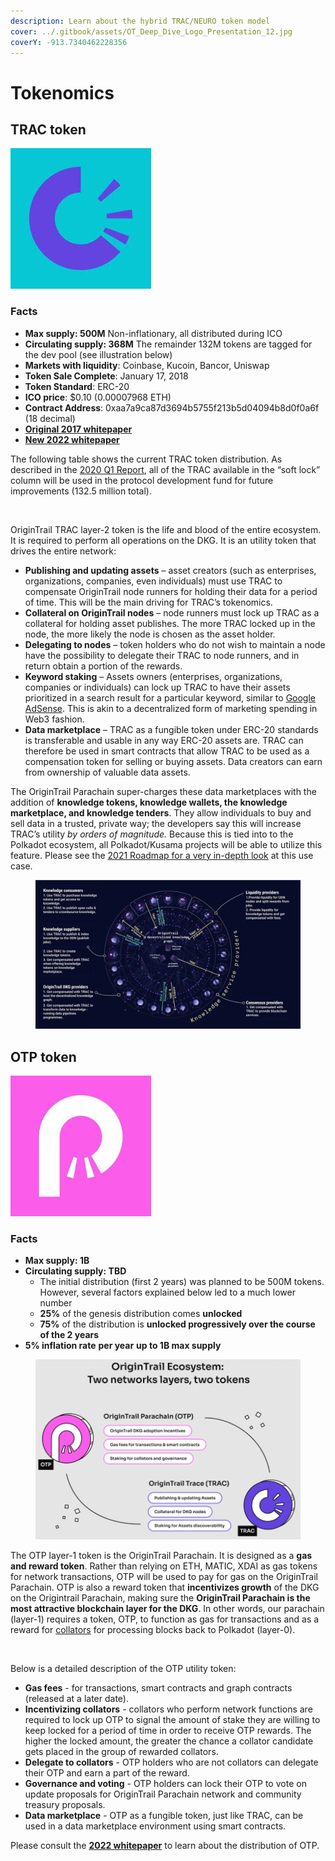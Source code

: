 ```yaml
---
description: Learn about the hybrid TRAC/NEURO token model
cover: ../.gitbook/assets/OT_Deep_Dive_Logo_Presentation_12.jpg
coverY: -913.7340462228356
---
```


# Tokenomics

## **TRAC token**

![](<../.gitbook/assets/image (10).png>)

### Facts

* **Max supply: 500M** Non-inflationary, all distributed during ICO
* **Circulating supply: 368M** The remainder 132M tokens are tagged for the dev pool (see illustration below)
* **Markets with liquidity**: Coinbase, Kucoin, Bancor, Uniswap
* **Token Sale Complete**: January 17, 2018
* **Token Standard**: ERC-20
* **ICO price**: $0.10 (0.00007968 ETH)
* **Contract Address**: 0xaa7a9ca87d3694b5755f213b5d04094b8d0f0a6f (18 decimal)
* [**Original 2017 whitepaper**](https://origintrail.io/storage/documents/OriginTrail-White-Paper.pdf)
* [**New 2022 whitepaper**](https://parachain.origintrail.io/whitepaper)

The following table shows the current TRAC token distribution. As described in the [2020 Q1 Report](https://medium.com/origintrail/origintrail-quarterly-report-q1-2020-f19b9fa95596), all of the TRAC available in the “soft lock” column will be used in the protocol development fund for future improvements (132.5 million total).

<figure><img src="https://origintrailexplained.info/wp-content/uploads/2020/08/Screen-Shot-2020-08-17-at-9.18.34-PM-copy-1024x573.jpg" alt=""><figcaption></figcaption></figure>

OriginTrail TRAC layer-2 token is the life and blood of the entire ecosystem. It is required to perform all operations on the DKG. It is an utility token that drives the entire network:

* **Publishing and updating assets** – asset creators (such as enterprises, organizations, companies, even individuals) must use TRAC to compensate OriginTrail node runners for holding their data for a period of time. This will be the main driving for TRAC’s tokenomics.
* **Collateral on OriginTrail nodes** – node runners must lock up TRAC as a collateral for holding asset publishes. The more TRAC locked up in the node, the more likely the node is chosen as the asset holder.
* **Delegating to nodes** – token holders who do not wish to maintain a node have the possibility to delegate their TRAC to node runners, and in return obtain a portion of the rewards.
* **Keyword staking** – Assets owners (enterprises, organizations, companies or individuals) can lock up TRAC to have their assets prioritized in a search result for a particular keyword, similar to [Google AdSense](https://www.google.com/adsense/start/). This is akin to a decentralized form of marketing spending in Web3 fashion.
* **Data marketplace** – TRAC as a fungible token under ERC-20 standards is transferable and usable in any way ERC-20 assets are. TRAC can therefore be used in smart contracts that allow TRAC to be used as a compensation token for selling or buying assets. Data creators can earn from ownership of valuable data assets.

The OriginTrail Parachain super-charges these data marketplaces with the addition of **knowledge tokens, knowledge wallets, the knowledge marketplace, and knowledge tenders**. They allow individuals to buy and sell data in a trusted, private way; the developers say this will increase TRAC’s utility _by orders of magnitude._ Because this is tied into to the Polkadot ecosystem, all Polkadot/Kusama projects will be able to utilize this feature. Please see the [2021 Roadmap for a very in-depth look](https://medium.com/origintrail/origintrail-2021-expanded-roadmap-accelerating-growth-through-starfleet-polkadot-and-knowledge-2a1c170daaf3) at this use case.

<figure><img src="../.gitbook/assets/image (2) (1).png" alt=""><figcaption></figcaption></figure>

## OTP **token**

![](<../.gitbook/assets/image (16) (1).png>)

### **Facts**

* **Max supply: 1B**
* **Circulating supply: TBD**
  * The initial distribution (first 2 years) was planned to be 500M tokens. However, several factors explained below led to a much lower number
  * **25%** of the genesis distribution comes **unlocked**
  * **75%** of the distribution is **unlocked progressively over the course of the 2 years**
* **5% inflation rate** **per year** **up to 1B max supply**

<figure><img src="../.gitbook/assets/image (9) (1).png" alt=""><figcaption></figcaption></figure>

The OTP layer-1 token is the OriginTrail Parachain. It is designed as a **gas and reward token**. Rather than relying on ETH, MATIC, XDAI as gas tokens for network transactions, OTP will be used to pay for gas on the OriginTrail Parachain. OTP is also a reward token that **incentivizes growth** of the DKG on the Origintrail Parachain, making sure the **OriginTrail Parachain is the most attractive blockchain layer for the DKG**. In other words, our parachain (layer-1) requires a token, OTP, to function as gas for transactions and as a reward for [collators](https://wiki.polkadot.network/docs/learn-collator) for processing blocks back to Polkadot (layer-0).

<figure><img src="https://parachain.origintrail.io/storage/whitepaper-content/April2022/img-layer-2-ot-dkg@2x.jpg" alt=""><figcaption></figcaption></figure>

Below is a detailed description of the OTP utility token:

* **Gas fees** - for transactions, smart contracts and graph contracts (released at a later date).
* **Incentivizing collators** - collators who perform network functions are required to lock up OTP to signal the amount of stake they are willing to keep locked for a period of time in order to receive OTP rewards. The higher the locked amount, the greater the chance a collator candidate gets placed in the group of rewarded collators.
* **Delegate to collators** - OTP holders who are not collators can delegate their OTP and earn a part of the reward.
* **Governance and voting** - OTP holders can lock their OTP to vote on update proposals for OriginTrail Parachain network and community treasury proposals.
* **Data marketplace** - OTP as a fungible token, just like TRAC, can be used in a data marketplace environment using smart contracts.

Please consult the [**2022 whitepaper**](https://parachain.origintrail.io/whitepaper?section=genesis-distribution) to learn about the distribution of OTP.

<figure><img src="https://parachain.origintrail.io/storage/whitepaper-content/April2022/gif-tokenomics.gif" alt=""><figcaption></figcaption></figure>
